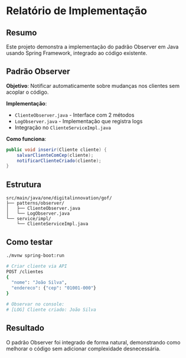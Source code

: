 # Relatório de Implementação

## Resumo

Este projeto demonstra a implementação do padrão Observer em Java usando Spring Framework, integrado ao código existente.

## Padrão Observer

**Objetivo**: Notificar automaticamente sobre mudanças nos clientes sem acoplar o código.

**Implementação**:
- `ClienteObserver.java` - Interface com 2 métodos
- `LogObserver.java` - Implementação que registra logs  
- Integração no `ClienteServiceImpl.java`

**Como funciona**:
```java
public void inserir(Cliente cliente) {
    salvarClienteComCep(cliente);
    notificarClienteCriado(cliente);
}
```

## Estrutura

```
src/main/java/one/digitalinnovation/gof/
├── patterns/observer/
│   ├── ClienteObserver.java
│   └── LogObserver.java
└── service/impl/
    └── ClienteServiceImpl.java
```

## Como testar

```bash
./mvnw spring-boot:run

# Criar cliente via API
POST /clientes
{
  "nome": "João Silva", 
  "endereco": {"cep": "01001-000"}
}

# Observar no console:
# [LOG] Cliente criado: João Silva
```

## Resultado

O padrão Observer foi integrado de forma natural, demonstrando como melhorar o código sem adicionar complexidade desnecessária.
